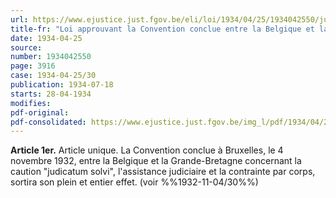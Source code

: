 ```yaml
---
url: https://www.ejustice.just.fgov.be/eli/loi/1934/04/25/1934042550/justel
title-fr: "Loi approuvant la Convention conclue entre la Belgique et la Grande-Bretagne concernant la caution 'judicatum solvi', l'assistance judiciaire et la contrainte par corps."
date: 1934-04-25
source:
number: 1934042550
page: 3916
case: 1934-04-25/30
publication: 1934-07-18
starts: 28-04-1934
modifies:
pdf-original:
pdf-consolidated: https://www.ejustice.just.fgov.be/img_l/pdf/1934/04/25/1934042550_F.pdf
---
```


**Article 1er.** Article unique. La Convention conclue à Bruxelles, le 4 novembre 1932, entre la Belgique et la Grande-Bretagne concernant la caution "judicatum solvi", l'assistance judiciaire et la contrainte par corps, sortira son plein et entier effet. (voir %%1932-11-04/30%%)
